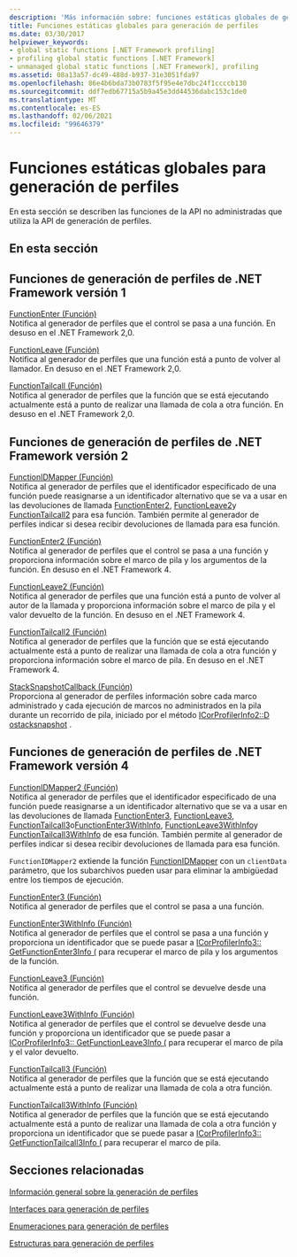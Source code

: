 ```yaml
---
description: 'Más información sobre: funciones estáticas globales de generación de perfiles'
title: Funciones estáticas globales para generación de perfiles
ms.date: 03/30/2017
helpviewer_keywords:
- global static functions [.NET Framework profiling]
- profiling global static functions [.NET Framework]
- unmanaged global static functions [.NET Framework], profiling
ms.assetid: 08a13a57-dc49-488d-b937-31e3051fda97
ms.openlocfilehash: 86e4b6bda73b0783f5f95e4e7dbc24f1ccccb130
ms.sourcegitcommit: ddf7edb67715a5b9a45e3dd44536dabc153c1de0
ms.translationtype: MT
ms.contentlocale: es-ES
ms.lasthandoff: 02/06/2021
ms.locfileid: "99646379"
---
```

# <a name="profiling-global-static-functions"></a>Funciones estáticas globales para generación de perfiles

En esta sección se describen las funciones de la API no administradas que utiliza la API de generación de perfiles.  
  
## <a name="in-this-section"></a>En esta sección  
  
## <a name="net-framework-version-1-profiling-functions"></a>Funciones de generación de perfiles de .NET Framework versión 1  

 [FunctionEnter (Función)](functionenter-function.md)  
 Notifica al generador de perfiles que el control se pasa a una función. En desuso en el .NET Framework 2,0.  
  
 [FunctionLeave (Función)](functionleave-function.md)  
 Notifica al generador de perfiles que una función está a punto de volver al llamador. En desuso en el .NET Framework 2,0.  
  
 [FunctionTailcall (Función)](functiontailcall-function.md)  
 Notifica al generador de perfiles que la función que se está ejecutando actualmente está a punto de realizar una llamada de cola a otra función. En desuso en el .NET Framework 2,0.  
  
## <a name="net-framework-version-2-profiling-functions"></a>Funciones de generación de perfiles de .NET Framework versión 2  

 [FunctionIDMapper (Función)](functionidmapper-function.md)  
 Notifica al generador de perfiles que el identificador especificado de una función puede reasignarse a un identificador alternativo que se va a usar en las devoluciones de llamada [FunctionEnter2](functionenter2-function.md), [FunctionLeave2](functionleave2-function.md)y [FunctionTailcall2](functiontailcall2-function.md) para esa función. También permite al generador de perfiles indicar si desea recibir devoluciones de llamada para esa función.  
  
 [FunctionEnter2 (Función)](functionenter2-function.md)  
 Notifica al generador de perfiles que el control se pasa a una función y proporciona información sobre el marco de pila y los argumentos de la función. En desuso en el .NET Framework 4.  
  
 [FunctionLeave2 (Función)](functionleave2-function.md)  
 Notifica al generador de perfiles que una función está a punto de volver al autor de la llamada y proporciona información sobre el marco de pila y el valor devuelto de la función. En desuso en el .NET Framework 4.  
  
 [FunctionTailcall2 (Función)](functiontailcall2-function.md)  
 Notifica al generador de perfiles que la función que se está ejecutando actualmente está a punto de realizar una llamada de cola a otra función y proporciona información sobre el marco de pila. En desuso en el .NET Framework 4.  
  
 [StackSnapshotCallback (Función)](stacksnapshotcallback-function.md)  
 Proporciona al generador de perfiles información sobre cada marco administrado y cada ejecución de marcos no administrados en la pila durante un recorrido de pila, iniciado por el método [ICorProfilerInfo2::D ostacksnapshot](icorprofilerinfo2-dostacksnapshot-method.md) .  
  
## <a name="net-framework-version-4-profiling-functions"></a>Funciones de generación de perfiles de .NET Framework versión 4  

 [FunctionIDMapper2 (Función)](functionidmapper2-function.md)  
 Notifica al generador de perfiles que el identificador especificado de una función puede reasignarse a un identificador alternativo que se va a usar en las devoluciones de llamada [FunctionEnter3](functionenter3-function.md), [FunctionLeave3](functionleave3-function.md), [FunctionTailcall3](functiontailcall3-function.md)o[FunctionEnter3WithInfo](functionenter3withinfo-function.md), [FunctionLeave3WithInfo](functionleave3withinfo-function.md)y [FunctionTailcall3WithInfo](functiontailcall3withinfo-function.md) de esa función. También permite al generador de perfiles indicar si desea recibir devoluciones de llamada para esa función.  
  
 `FunctionIDMapper2` extiende la función [FunctionIDMapper](functionidmapper-function.md) con un `clientData` parámetro, que los subarchivos pueden usar para eliminar la ambigüedad entre los tiempos de ejecución.  
  
 [FunctionEnter3 (Función)](functionenter3-function.md)  
 Notifica al generador de perfiles que el control se pasa a una función.  
  
 [FunctionEnter3WithInfo (Función)](functionenter3withinfo-function.md)  
 Notifica al generador de perfiles que el control se pasa a una función y proporciona un identificador que se puede pasar a [ICorProfilerInfo3:: GetFunctionEnter3Info (](icorprofilerinfo3-getfunctionenter3info-method.md) para recuperar el marco de pila y los argumentos de la función.  
  
 [FunctionLeave3 (Función)](functionleave3-function.md)  
 Notifica al generador de perfiles que el control se devuelve desde una función.  
  
 [FunctionLeave3WithInfo (Función)](functionleave3withinfo-function.md)  
 Notifica al generador de perfiles que el control se devuelve desde una función y proporciona un identificador que se puede pasar a [ICorProfilerInfo3:: GetFunctionLeave3Info (](icorprofilerinfo3-getfunctionleave3info-method.md) para recuperar el marco de pila y el valor devuelto.  
  
 [FunctionTailcall3 (Función)](functiontailcall3-function.md)  
 Notifica al generador de perfiles que la función que se está ejecutando actualmente está a punto de realizar una llamada de cola a otra función.  
  
 [FunctionTailcall3WithInfo (Función)](functiontailcall3withinfo-function.md)  
 Notifica al generador de perfiles que la función que se está ejecutando actualmente está a punto de realizar una llamada de cola a otra función y proporciona un identificador que se puede pasar a [ICorProfilerInfo3:: GetFunctionTailcall3Info (](icorprofilerinfo3-getfunctiontailcall3info-method.md) para recuperar el marco de pila.  
  
## <a name="related-sections"></a>Secciones relacionadas  

 [Información general sobre la generación de perfiles](profiling-overview.md)  
  
 [Interfaces para generación de perfiles](profiling-interfaces.md)  
  
 [Enumeraciones para generación de perfiles](profiling-enumerations.md)  
  
 [Estructuras para generación de perfiles](profiling-structures.md)
